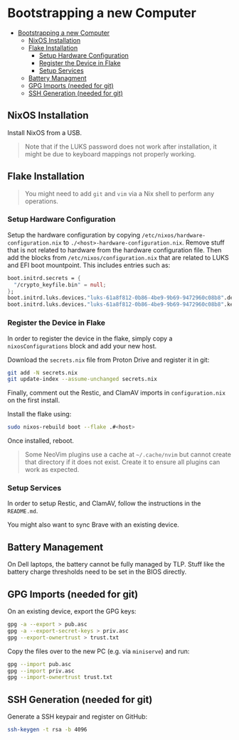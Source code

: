 # Bootstrapping a new Computer

<!--toc:start-->
- [Bootstrapping a new Computer](#bootstrapping-a-new-computer)
  - [NixOS Installation](#nixos-installation)
  - [Flake Installation](#flake-installation)
    - [Setup Hardware Configuration](#setup-hardware-configuration)
    - [Register the Device in Flake](#register-the-device-in-flake)
    - [Setup Services](#setup-services)
  - [Battery Managment](#battery-managment)
  - [GPG Imports (needed for git)](#gpg-imports-needed-for-git)
  - [SSH Generation (needed for git)](#ssh-generation-needed-for-git)
<!--toc:end-->

## NixOS Installation

Install NixOS from a USB.

> Note that if the LUKS password does not work after installation, it might be due to keyboard
> mappings not properly working.

## Flake Installation

> You might need to add `git` and `vim` via a Nix shell to perform any operations.

### Setup Hardware Configuration

Setup the hardware configuration by copying `/etc/nixos/hardware-configuration.nix` to
`./<host>-hardware-configuration.nix`. Remove stuff that is not related to hardware from the
hardware configuration file. Then add the blocks from `/etc/nixos/configuration.nix` that are
related to LUKS and EFI boot mountpoint. This includes entries such as:

```nix
boot.initrd.secrets = {
  "/crypto_keyfile.bin" = null;
};
boot.initrd.luks.devices."luks-61a8f812-0b86-4be9-9b69-9472960c08b8".device = "/dev/disk/by-uuid/61a8f812-0b86-4be9-9b69-9472960c08b8";
boot.initrd.luks.devices."luks-61a8f812-0b86-4be9-9b69-9472960c08b8".keyFile = "/crypto_keyfile.bin";
```

### Register the Device in Flake

In order to register the device in the flake, simply copy a `nixosConfigurations` block and add your
new host.

Download the `secrets.nix` file from Proton Drive and register it in git:

```bash
git add -N secrets.nix
git update-index --assume-unchanged secrets.nix
```

Finally, comment out the Restic, and ClamAV imports in `configuration.nix` on the first
install.

Install the flake using:

```bash
sudo nixos-rebuild boot --flake .#<host>
```

Once installed, reboot.

> Some NeoVim plugins use a cache at `~/.cache/nvim` but cannot create that directory if it does not
> exist. Create it to ensure all plugins can work as expected.

### Setup Services

In order to setup Restic, and ClamAV, follow the instructions in the `README.md`.

You might also want to sync Brave with an existing device.

## Battery Management

On Dell laptops, the battery cannot be fully managed by TLP. Stuff like the battery charge
thresholds need to be set in the BIOS directly.

## GPG Imports (needed for git)

On an existing device, export the GPG keys:

```bash
gpg -a --export > pub.asc
gpg -a --export-secret-keys > priv.asc
gpg --export-ownertrust > trust.txt
```

Copy the files over to the new PC (e.g. via `miniserve`) and run:

```bash
gpg --import pub.asc
gpg --import priv.asc
gpg --import-ownertrust trust.txt
```

## SSH Generation (needed for git)

Generate a SSH keypair and register on GitHub:

```bash
ssh-keygen -t rsa -b 4096
```
